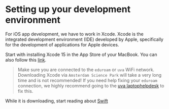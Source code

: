 # Setting up your development environment

For iOS app development, we have to work in Xcode. Xcode is the integrated development environment (IDE) developed by Apple, specifically for the development of applications for Apple devices. 

Start with installing Xcode 15 in the App Store of your MacBook. You can also follow this [link](https://apps.apple.com/us/app/xcode/id497799835?mt=12/).

> Make sure you are connected to the `eduroam` or `uva` WiFi network. Downloading Xcode via `Amsterdam Science Park` will take a very long time and is not recommended! If you need help fixing your `eduroam` connection, we highly recommend going to the [uva laptophelpdesk](https://student.uva.nl/onderwerpen/laptopondersteuning) to fix this.

While it is downloading, start reading about [Swift](/ios/10swift/index.md)
